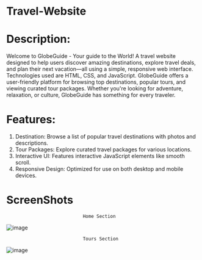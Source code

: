 # Travel-Website
# Description:
Welcome to GlobeGuide - Your guide to the World!
A travel website designed to help users discover amazing destinations, explore travel deals, and plan their next vacation—all using a simple, responsive web interface. 
Technologies used are HTML, CSS, and JavaScript. 
GlobeGuide offers a user-friendly platform for browsing top destinations, popular tours, and viewing curated tour packages. 
Whether you're looking for adventure, relaxation, or culture, GlobeGuide has something for every traveler.

# Features:
1. Destination: Browse a list of popular travel destinations with photos and descriptions.
2. Tour Packages: Explore curated travel packages for various locations.
3. Interactive UI: Features interactive JavaScript elements like smooth scroll.
4. Responsive Design: Optimized for use on both desktop and mobile devices.

# ScreenShots
                                Home Section
![image](https://github.com/user-attachments/assets/61274144-d152-4921-b2c5-aabf286bf88b)

                                Tours Section
![image](https://github.com/user-attachments/assets/66eb0b58-7425-4786-80db-fe24bc8fbab2)
